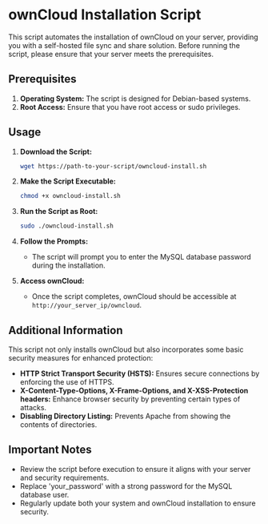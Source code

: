 # ownCloud Installation Script

This script automates the installation of ownCloud on your server, providing you with a self-hosted file sync and share solution. Before running the script, please ensure that your server meets the prerequisites.

## Prerequisites

1. **Operating System:** The script is designed for Debian-based systems.
2. **Root Access:** Ensure that you have root access or sudo privileges.

## Usage

1. **Download the Script:**

   ```bash
   wget https://path-to-your-script/owncloud-install.sh
   ```

2. **Make the Script Executable:**

   ```bash
   chmod +x owncloud-install.sh
   ```

3. **Run the Script as Root:**

   ```bash
   sudo ./owncloud-install.sh
   ```

4. **Follow the Prompts:**

   - The script will prompt you to enter the MySQL database password during the installation.

5. **Access ownCloud:**

   - Once the script completes, ownCloud should be accessible at `http://your_server_ip/owncloud`.

## Additional Information

This script not only installs ownCloud but also incorporates some basic security measures for enhanced protection:

- **HTTP Strict Transport Security (HSTS):** Ensures secure connections by enforcing the use of HTTPS.
- **X-Content-Type-Options, X-Frame-Options, and X-XSS-Protection headers:** Enhance browser security by preventing certain types of attacks.
- **Disabling Directory Listing:** Prevents Apache from showing the contents of directories.

## Important Notes

- Review the script before execution to ensure it aligns with your server and security requirements.
- Replace 'your_password' with a strong password for the MySQL database user.
- Regularly update both your system and ownCloud installation to ensure security.
